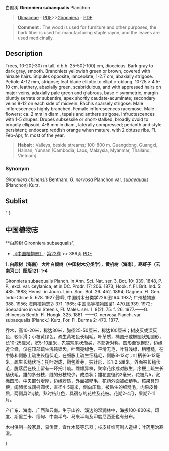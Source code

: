 白颜树 **Gironniera subaequalis** Planchon

> [Ulmaceae](http://www.iplant.cn/info/Ulmaceae?t=foc) - [PDF](http://www.iplant.cn/foc/pdf/Ulmaceae.pdf)>>[Gironniera](http://www.iplant.cn/info/Gironniera?t=foc) - [PDF](http://www.iplant.cn/foc/pdf/Gironniera.pdf)

> **Comment** : 
> The wood is used for furniture and other purposes, the bark fiber is used for manufacturing staple rayon, and the leaves are used medicinally.

## Description

Trees, 10-20(-30) m tall, d.b.h. 25-50(-100) cm, dioecious. Bark gray to dark gray, smooth. Branchlets yellowish green or brown, covered with hirsute hairs. Stipules opposite, lanceolate, 1-2.7 cm, abaxially strigose. Petiole 4-12 mm, strigose; leaf blade elliptic to elliptic-oblong, 10-25 × 4.5-10 cm, leathery, abaxially green, scabridulous, and with appressed hairs on major veins, adaxially pale green and glabrous, base ± symmetric, margin bluntly serrate or subentire, apex shortly caudate-acuminate; secondary veins 8-12 on each side of midvein. Rachis sparsely strigose. Male inflorescences highly branched. Female inflorescences racemose. Male flowers: ca. 2 mm in diam., tepals and anthers strigose. Infructescences with 1-5 drupes. Drupes subsessile or short-stalked, broadly ovoid to broadly ellipsoid, 4-8 mm in diam., laterally compressed; perianth and style persistent; endocarp reddish orange when mature, with 2 obtuse ribs. Fl. Feb-Apr, fr. most of the year.

> **Habait** : 
> Valleys, beside streams; 100-800 m. Guangdong, Guangxi, Hainan, Yunnan [Cambodia, Laos, Malaysia, Myanmar, Thailand, Vietnam].

### Synonym
*Gironniera* *chinensis* Bentham; *G*. *nervosa* Planchon var. *subaequalis* (Planchon) Kurz.

## Sublist
"
}
## 中国植物志

**白颜树 Gironniera subaequalis",

* [《中国植物志》](http://www.iplant.cn/frps)- [第22卷](http://www.iplant.cn/frps/vol/22) >> 386页 [PDF](http://www.iplant.cn/frps/pdf/22/386.pdf)

**1. 白颜树（海南） 大叶白颜树（中国树木分类学），黄机树（海南），寒虾子（云南河口）图版121: 1-4**

Gironniera subaequalis Planch. in Ann. Sci. Nat. ser. 3, Bot. 10: 339, 1848, P. P., excl. var. ceylanica, et in DC. Prodr. 17: 206. 1873; Hook. f. Fl. Brit. Ind. 5: 485. 1888; Hemsl. in Journ. Linn. Soc. Bot. 26: 452. 1894; Gagnep. Fl. Gen. Indo-Chine 5: 678. 1927;陈嵘, 中国树木分类学226.图164. 1937; 广州植物志388. 1956; 海南植物志2: 371. 1965; 中国高等植物图鉴1: 470.图939. 1972; Soepadmo in van Steenis, Fl. Males. ser. 1. 8(2): 75: f. 26. 1977.——G. chinensis Benth. Fl. Hongk. 325. 1861. ——G. nervosa Planch. var. subaequalis (Planck.) Kurz, For. Fl. Burma 2: 470. 1877.

乔木，高10-20米，稀达30米，胸径25-50厘米，稀达100厘米；树皮灰或深灰色，较平滑；小枝黄绿色，疏生黄褐色长粗毛。叶革质，椭圆形或椭圆状矩圆形，长10-25厘米，宽5-10厘米，先端短尾状渐尖，基部近对称，圆形至宽楔形，边缘近全缘，仅在顶部疏生浅钝锯齿，叶面亮绿色，平滑无毛，叶背浅绿，稍粗糙，在中脉和侧脉上疏生长糙伏毛，在细脉上疏生细糙毛，侧脉8-12对；叶柄长6-12毫米，疏生长糙伏毛；托叶对成，鞘包着芽，披针形，长1-2.5厘米，外面被长糙伏毛，脱落后在枝上留有一环托叶痕。雌雄异株，聚伞花序成对腋生，序梗上疏生长糙伏毛，雄的多分枝，雌的分枝较少，成总状；雄花直径约2毫米，花被片5，宽椭圆形，中央部分增厚，边缘膜质，外面被糙毛，花药外面被细糙毛。核果具短梗，阔卵状或阔椭圆状，直径4-5毫米，侧向压扁，被贴生的细糙毛，内果皮骨质，两侧具2钝棱，熟时桔红色，具宿存的花柱及花被。花期2-4月，果期7-11月。

产广东、海南、广西和云南。生于山谷、溪边的湿润林中，海拔100-800米。印度、斯里兰卡、缅甸、中南半岛、马来半岛及印度尼西亚也有分布。

木材供制一般家具，易传音，宜作木鼓等乐器；枝皮纤维可制人造棉；叶药用治寒湿。

}